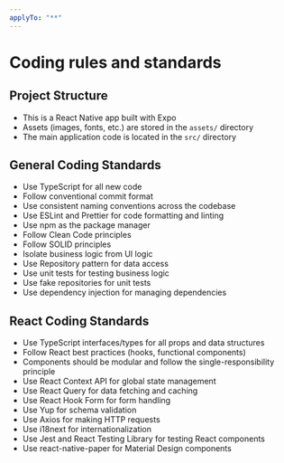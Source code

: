 ```yaml
---
applyTo: "**"
---
```


# Coding rules and standards

## Project Structure

- This is a React Native app built with Expo
- Assets (images, fonts, etc.) are stored in the `assets/` directory
- The main application code is located in the `src/` directory

## General Coding Standards

- Use TypeScript for all new code
- Follow conventional commit format
- Use consistent naming conventions across the codebase
- Use ESLint and Prettier for code formatting and linting
- Use npm as the package manager
- Follow Clean Code principles
- Follow SOLID principles
- Isolate business logic from UI logic
- Use Repository pattern for data access
- Use unit tests for testing business logic
- Use fake repositories for unit tests
- Use dependency injection for managing dependencies

## React Coding Standards

- Use TypeScript interfaces/types for all props and data structures
- Follow React best practices (hooks, functional components)
- Components should be modular and follow the single-responsibility principle
- Use React Context API for global state management
- Use React Query for data fetching and caching
- Use React Hook Form for form handling
- Use Yup for schema validation
- Use Axios for making HTTP requests
- Use i18next for internationalization
- Use Jest and React Testing Library for testing React components
- Use react-native-paper for Material Design components
